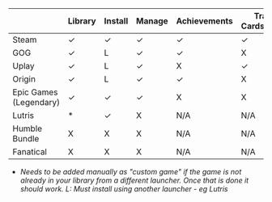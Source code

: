 |                        | Library | Install | Manage | Achievements | Trading Cards/Badges | Wishlist | Pricing |
|------------------------|---------|---------|--------|--------------|----------------------|----------|---------|
| Steam                  |   ✓     |  ✓      | ✓      | ✓            | ✓                    | ✓        | ✓       |
| GOG                    |   ✓     |  L      | ✓      | ✓            | X                    | ✓        | ✓       |
| Uplay                  |   ✓     |  L      | ✓      | X            | ✓                    | X        | X       |
| Origin                 |   ✓     |  L      | ✓      | ✓            | X                    | X        | X       |
| Epic Games (Legendary) |   ✓     |  ✓      | ✓      | X            | X                    | X        | ✓       |
| Lutris                 |   *     |  ✓       | X      | N/A          | N/A                  | N/A      | N/A     |
| Humble Bundle          | X       | X       | X      | N/A          | N/A                  | X        | ✓       |
| Fanatical              | X       | X       | X      | N/A          | N/A                  | X        | ✓       |



* *Needs to be added manually as "custom game" if the game is not already in your library from a different launcher. Once that is done it should work.
L: Must install using another launcher - eg Lutris*
